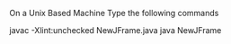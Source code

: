 On a Unix Based Machine 
Type the following commands

javac -Xlint:unchecked NewJFrame.java 
java NewJFrame
